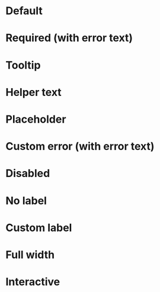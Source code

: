 # Default

# Required (with error text)

# Tooltip

# Helper text

# Placeholder

# Custom error (with error text)

# Disabled

# No label

# Custom label

# Full width

# Interactive
